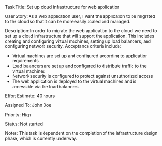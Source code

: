 Task Title: Set up cloud infrastructure for web application

User Story: As a web application user, I want the application to be migrated to the cloud so that it can be more easily scaled and managed.

Description: In order to migrate the web application to the cloud, we need to set up a cloud infrastructure that will support the application. This includes creating and configuring virtual machines, setting up load balancers, and configuring network security. Acceptance criteria include:

- Virtual machines are set up and configured according to application requirements
- Load balancers are set up and configured to distribute traffic to the virtual machines
- Network security is configured to protect against unauthorized access
- The web application is deployed to the virtual machines and is accessible via the load balancers

Effort Estimate: 40 hours

Assigned To: John Doe

Priority: High

Status: Not started

Notes: This task is dependent on the completion of the infrastructure design phase, which is currently underway.
